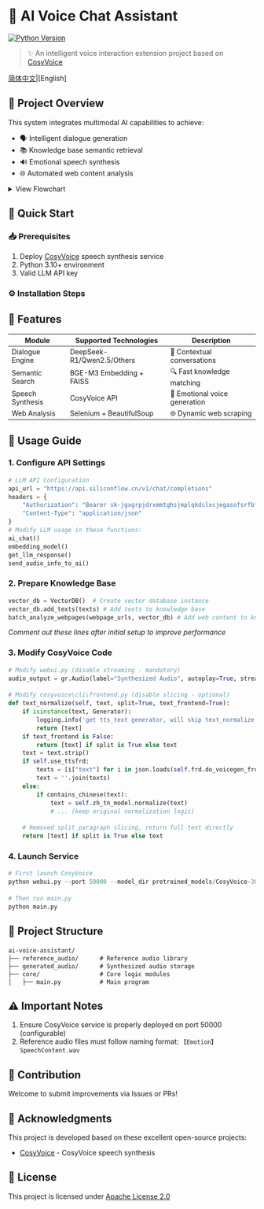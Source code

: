 # 🌸 AI Voice Chat Assistant

[![Python Version](https://img.shields.io/badge/python-3.10+-blue.svg)](https://www.python.org/)

> ✨ An intelligent voice interaction extension project based on [CosyVoice](https://github.com/FunAudioLLM/CosyVoice)

[简体中文](./README.md)|[English]

## 🌟 Project Overview

This system integrates multimodal AI capabilities to achieve:

- 🗣️ Intelligent dialogue generation
- 📚 Knowledge base semantic retrieval
- 🔊 Emotional speech synthesis
- 🌐 Automated web content analysis

<details>
  <summary>View Flowchart</summary>
  <img src="./images/流程图.PNG" alt="Flowchart">
</details>

## 🚀 Quick Start

### 📥 Prerequisites

1. Deploy [CosyVoice](https://github.com/FunAudioLLM/CosyVoice) speech synthesis service
2. Python 3.10+ environment
3. Valid LLM API key

### ⚙️ Installation Steps

## 🔧 Features

| Module          | Supported Technologies       | Description                 |
| --------------- | ----------------------------- | --------------------------- |
| Dialogue Engine | DeepSeek-R1/Qwen2.5/Others    | 🧠 Contextual conversations |
| Semantic Search | BGE-M3 Embedding + FAISS      | 🔍 Fast knowledge matching  |
| Speech Synthesis| CosyVoice API                 | 🎵 Emotional voice generation |
| Web Analysis    | Selenium + BeautifulSoup      | 🌐 Dynamic web scraping     |

## 📖 Usage Guide

### 1. Configure API Settings
```python
# LLM API Configuration
api_url = "https://api.siliconflow.cn/v1/chat/completions"
headers = {
    "Authorization": "Bearer sk-jgxgrpjdrxmmtghsjmplqkdclxcjegasofsrfbfcwkyiaekc",
    "Content-Type": "application/json"
}
# Modify LLM usage in these functions:
ai_chat()
embedding_model()
get_llm_response()
send_audio_info_to_ai()
```

### 2. Prepare Knowledge Base

```python
vector_db = VectorDB()  # Create vector database instance
vector_db.add_texts(texts) # Add texts to knowledge base
batch_analyze_webpages(webpage_urls, vector_db) # Add web content to knowledge base
```

*Comment out these lines after initial setup to improve performance*

### 3. Modify CosyVoice Code
```python
# Modify webui.py (disable streaming - mandatory)
audio_output = gr.Audio(label="Synthesized Audio", autoplay=True, streaming=False)

# Modify cosyvoice\cli\frontend.py (disable slicing - optional)
def text_normalize(self, text, split=True, text_frontend=True):
    if isinstance(text, Generator):
        logging.info('get tts_text generator, will skip text_normalize!')
        return [text]
    if text_frontend is False:
        return [text] if split is True else text
    text = text.strip()
    if self.use_ttsfrd:
        texts = [i["text"] for i in json.loads(self.frd.do_voicegen_frd(text))["sentences"]]
        text = ''.join(texts)
    else:
        if contains_chinese(text):
            text = self.zh_tn_model.normalize(text)
            # ... (keep original normalization logic)
            
    # Removed split_paragraph slicing, return full text directly
    return [text] if split is True else text
```

### 4. Launch Service

```python
# First launch CosyVoice
python webui.py --port 50000 --model_dir pretrained_models/CosyVoice-300M

# Then run main.py
python main.py
```

## 📂 Project Structure

```
ai-voice-assistant/
├── reference_audio/      # Reference audio library
├── generated_audio/      # Synthesized audio storage
├── core/                 # Core logic modules
│   ├── main.py           # Main program
```

## ⚠️ Important Notes

1. Ensure CosyVoice service is properly deployed on port 50000 (configurable)
2. Reference audio files must follow naming format: `【Emotion】SpeechContent.wav`

## 🤝 Contribution

Welcome to submit improvements via Issues or PRs!

## 🙏 Acknowledgments

This project is developed based on these excellent open-source projects:

- [CosyVoice](https://github.com/FunAudioLLM/CosyVoice) - CosyVoice speech synthesis

## 📄 License

This project is licensed under [Apache License 2.0](LICENSE)